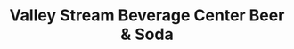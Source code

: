 ---
title: "Valley Stream Beverage Center Beer & Soda"
url: /valley-stream/valley-stream-beverage-center-beer-und-soda/
shop: Getränke
---